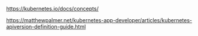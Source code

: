 
https://kubernetes.io/docs/concepts/

https://matthewpalmer.net/kubernetes-app-developer/articles/kubernetes-apiversion-definition-guide.html

